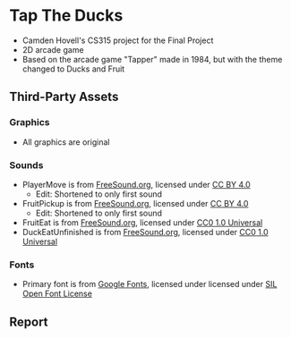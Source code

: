 # Tap The Ducks

 - Camden Hovell's CS315 project for the Final Project
 - 2D arcade game
 - Based on the arcade game "Tapper" made in 1984, but with the theme changed to Ducks and Fruit

## Third-Party Assets

 ### Graphics
 - All graphics are original

 ### Sounds
 - PlayerMove is from [FreeSound.org](https://freesound.org/people/sample_able/sounds/744578/), licensed under [CC BY 4.0](https://creativecommons.org/licenses/by/4.0/)
   - Edit: Shortened to only first sound
 - FruitPickup is from [FreeSound.org](https://freesound.org/people/sample_able/sounds/744577/), licensed under [CC BY 4.0](https://creativecommons.org/licenses/by/4.0/)
   - Edit: Shortened to only first sound
 - FruitEat is from [FreeSound.org](https://freesound.org/people/jeckkech/sounds/391659/), licensed under [CC0 1.0 Universal](https://creativecommons.org/publicdomain/zero/1.0/)
  - DuckEatUnfinished is from [FreeSound.org](https://freesound.org/people/lulyc/sounds/346116/), licensed under [CC0 1.0 Universal](https://creativecommons.org/publicdomain/zero/1.0/)

 ### Fonts
 - Primary font is from [Google Fonts](https://fonts.google.com/specimen/Jersey+10?preview.text=Tap%20The%20Ducks%20123&query=jersey&lang=en_Latn&script=Latn&categoryFilters=Appearance:%2FTheme%2FPixel), licensed under licensed under [SIL Open Font License](https://openfontlicense.org/open-font-license-official-text/)
 
 
## Report
